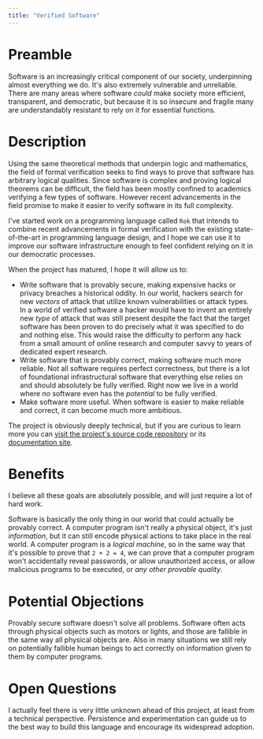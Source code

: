 ```yaml
---
title: "Verified Software"
---
```


# Preamble

Software is an increasingly critical component of our society, underpinning almost everything we do. It's also extremely vulnerable and unreliable. There are many areas where software *could* make society more efficient, transparent, and democratic, but because it is so insecure and fragile many are understandably resistant to rely on it for essential functions.

# Description

Using the same theoretical methods that underpin logic and mathematics, the field of formal verification seeks to find ways to prove that software has arbitrary logical qualities. Since software is complex and proving logical theorems can be difficult, the field has been mostly confined to academics verifying a few types of software. However recent advancements in the field promise to make it easier to verify software in its full complexity.

I've started work on a programming language called `Rok` that intends to combine recent advancements in formal verification with the existing state-of-the-art in programming language design, and I hope we can use it to improve our software infrastructure enough to feel confident relying on it in our democratic processes.

When the project has matured, I hope it will allow us to:

- Write software that is provably secure, making expensive hacks or privacy breaches a historical oddity. In our world, hackers search for new *vectors* of attack that utilize known vulnerabilities or attack types. In a world of verified software a hacker would have to invent an entirely new *type* of attack that was still present despite the fact that the target software has been proven to do precisely what it was specified to do and nothing else. This would raise the difficulty to perform any hack from a small amount of online research and computer savvy to years of dedicated expert research.
- Write software that is provably correct, making software much more reliable. Not all software requires perfect correctness, but there is a lot of foundational infrastructural software that everything else relies on and should absolutely be fully verified. Right now we live in a world where *no* software even has the *potential* to be fully verified.
- Make software more useful. When software is easier to make reliable and correct, it can become much more ambitious.

The project is obviously deeply technical, but if you are curious to learn more you can [visit the project's source code repository](TODO) or its [documentation site](TODO).

# Benefits

I believe all these goals are absolutely possible, and will just require a lot of hard work.

Software is basically the only thing in our world that could actually be provably correct. A computer program isn't really a physical object, it's just *information*, but it can still encode physical actions to take place in the real world. A computer program is a *logical machine*, so in the same way that it's possible to prove that `2 + 2 = 4`, we can prove that a computer program won't accidentally reveal passwords, or allow unauthorized access, or allow malicious programs to be executed, or *any other provable quality*.

# Potential Objections

Provably secure software doesn't solve all problems. Software often acts through physical objects such as motors or lights, and those are fallible in the same way all physical objects are. Also in many situations we still rely on potentially fallible human beings to act correctly on information given to them by computer programs.

# Open Questions

I actually feel there is very little unknown ahead of this project, at least from a technical perspective. Persistence and experimentation can guide us to the best way to build this language and encourage its widespread adoption.
